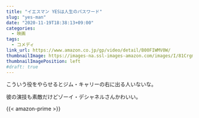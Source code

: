 ```yaml
---
title: "イエスマン YESは人生のパスワード"
slug: "yes-man"
date: "2020-11-19T18:38:13+09:00"
categories:
  - 映画
tags:
  - コメディ
link_url: https://www.amazon.co.jp/gp/video/detail/B00FIWMV0W/
thumbnailImage: https://images-na.ssl-images-amazon.com/images/I/81CrgmNTFYL._SX300_.jpg
thumbnailImagePosition: left
#draft: true
---
```

こういう役をやらせるとジム・キャリーの右に出る人いないな。
<!--more-->
彼の演技も素敵だけどゾーイ・デシャネルさんかわいい。

{{< amazon-prime >}}
